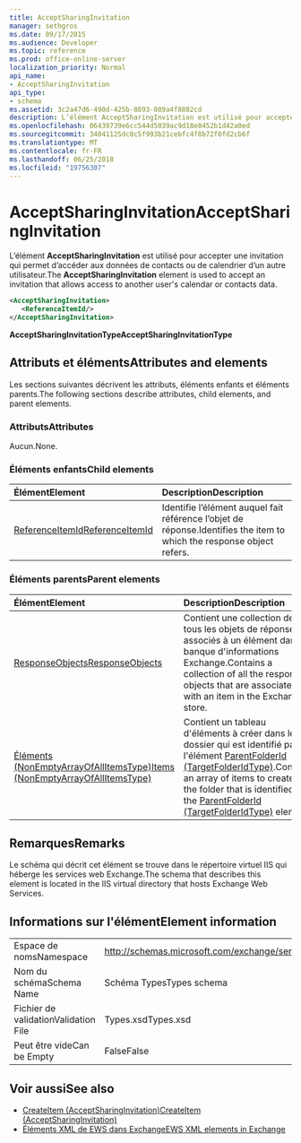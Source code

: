 ```yaml
---
title: AcceptSharingInvitation
manager: sethgros
ms.date: 09/17/2015
ms.audience: Developer
ms.topic: reference
ms.prod: office-online-server
localization_priority: Normal
api_name:
- AcceptSharingInvitation
api_type:
- schema
ms.assetid: 3c2a47d6-490d-425b-8893-089a4f8882cd
description: L’élément AcceptSharingInvitation est utilisé pour accepter une invitation qui permet d’accéder aux données de contacts ou de calendrier d’un autre utilisateur.
ms.openlocfilehash: 06439739e6cc544d5039ac9d18e0452b1d42a0ed
ms.sourcegitcommit: 34041125dc8c5f993b21cebfc4f8b72f0fd2cb6f
ms.translationtype: MT
ms.contentlocale: fr-FR
ms.lasthandoff: 06/25/2018
ms.locfileid: "19756307"
---
```

# <a name="acceptsharinginvitation"></a><span data-ttu-id="40443-103">AcceptSharingInvitation</span><span class="sxs-lookup"><span data-stu-id="40443-103">AcceptSharingInvitation</span></span>

<span data-ttu-id="40443-104">L’élément **AcceptSharingInvitation** est utilisé pour accepter une invitation qui permet d’accéder aux données de contacts ou de calendrier d’un autre utilisateur.</span><span class="sxs-lookup"><span data-stu-id="40443-104">The **AcceptSharingInvitation** element is used to accept an invitation that allows access to another user's calendar or contacts data.</span></span> 
  
```xml
<AcceptSharingInvitation>
   <ReferenceItemId/>
</AcceptSharingInvitation>
```

 <span data-ttu-id="40443-105">**AcceptSharingInvitationType**</span><span class="sxs-lookup"><span data-stu-id="40443-105">**AcceptSharingInvitationType**</span></span>
## <a name="attributes-and-elements"></a><span data-ttu-id="40443-106">Attributs et éléments</span><span class="sxs-lookup"><span data-stu-id="40443-106">Attributes and elements</span></span>

<span data-ttu-id="40443-107">Les sections suivantes décrivent les attributs, éléments enfants et éléments parents.</span><span class="sxs-lookup"><span data-stu-id="40443-107">The following sections describe attributes, child elements, and parent elements.</span></span>
  
### <a name="attributes"></a><span data-ttu-id="40443-108">Attributs</span><span class="sxs-lookup"><span data-stu-id="40443-108">Attributes</span></span>

<span data-ttu-id="40443-109">Aucun.</span><span class="sxs-lookup"><span data-stu-id="40443-109">None.</span></span>
  
### <a name="child-elements"></a><span data-ttu-id="40443-110">Éléments enfants</span><span class="sxs-lookup"><span data-stu-id="40443-110">Child elements</span></span>

|<span data-ttu-id="40443-111">**Élément**</span><span class="sxs-lookup"><span data-stu-id="40443-111">**Element**</span></span>|<span data-ttu-id="40443-112">**Description**</span><span class="sxs-lookup"><span data-stu-id="40443-112">**Description**</span></span>|
|:-----|:-----|
|[<span data-ttu-id="40443-113">ReferenceItemId</span><span class="sxs-lookup"><span data-stu-id="40443-113">ReferenceItemId</span></span>](referenceitemid.md) <br/> |<span data-ttu-id="40443-114">Identifie l’élément auquel fait référence l’objet de réponse.</span><span class="sxs-lookup"><span data-stu-id="40443-114">Identifies the item to which the response object refers.</span></span>  <br/> |
   
### <a name="parent-elements"></a><span data-ttu-id="40443-115">Éléments parents</span><span class="sxs-lookup"><span data-stu-id="40443-115">Parent elements</span></span>

|<span data-ttu-id="40443-116">**Élément**</span><span class="sxs-lookup"><span data-stu-id="40443-116">**Element**</span></span>|<span data-ttu-id="40443-117">**Description**</span><span class="sxs-lookup"><span data-stu-id="40443-117">**Description**</span></span>|
|:-----|:-----|
|[<span data-ttu-id="40443-118">ResponseObjects</span><span class="sxs-lookup"><span data-stu-id="40443-118">ResponseObjects</span></span>](responseobjects.md) <br/> |<span data-ttu-id="40443-119">Contient une collection de tous les objets de réponse associés à un élément dans la banque d'informations Exchange.</span><span class="sxs-lookup"><span data-stu-id="40443-119">Contains a collection of all the response objects that are associated with an item in the Exchange store.</span></span>  <br/> |
|[<span data-ttu-id="40443-120">Éléments (NonEmptyArrayOfAllItemsType)</span><span class="sxs-lookup"><span data-stu-id="40443-120">Items (NonEmptyArrayOfAllItemsType)</span></span>](items-nonemptyarrayofallitemstype.md) <br/> |<span data-ttu-id="40443-121">Contient un tableau d'éléments à créer dans le dossier qui est identifié par l'élément [ParentFolderId (TargetFolderIdType)](parentfolderid-targetfolderidtype.md).</span><span class="sxs-lookup"><span data-stu-id="40443-121">Contains an array of items to create in the folder that is identified by the [ParentFolderId (TargetFolderIdType)](parentfolderid-targetfolderidtype.md) element.</span></span>  <br/> |
   
## <a name="remarks"></a><span data-ttu-id="40443-122">Remarques</span><span class="sxs-lookup"><span data-stu-id="40443-122">Remarks</span></span>

<span data-ttu-id="40443-123">Le schéma qui décrit cet élément se trouve dans le répertoire virtuel IIS qui héberge les services web Exchange.</span><span class="sxs-lookup"><span data-stu-id="40443-123">The schema that describes this element is located in the IIS virtual directory that hosts Exchange Web Services.</span></span>
  
## <a name="element-information"></a><span data-ttu-id="40443-124">Informations sur l'élément</span><span class="sxs-lookup"><span data-stu-id="40443-124">Element information</span></span>

|||
|:-----|:-----|
|<span data-ttu-id="40443-125">Espace de noms</span><span class="sxs-lookup"><span data-stu-id="40443-125">Namespace</span></span>  <br/> |http://schemas.microsoft.com/exchange/services/2006/types  <br/> |
|<span data-ttu-id="40443-126">Nom du schéma</span><span class="sxs-lookup"><span data-stu-id="40443-126">Schema Name</span></span>  <br/> |<span data-ttu-id="40443-127">Schéma Types</span><span class="sxs-lookup"><span data-stu-id="40443-127">Types schema</span></span>  <br/> |
|<span data-ttu-id="40443-128">Fichier de validation</span><span class="sxs-lookup"><span data-stu-id="40443-128">Validation File</span></span>  <br/> |<span data-ttu-id="40443-129">Types.xsd</span><span class="sxs-lookup"><span data-stu-id="40443-129">Types.xsd</span></span>  <br/> |
|<span data-ttu-id="40443-130">Peut être vide</span><span class="sxs-lookup"><span data-stu-id="40443-130">Can be Empty</span></span>  <br/> |<span data-ttu-id="40443-131">False</span><span class="sxs-lookup"><span data-stu-id="40443-131">False</span></span>  <br/> |
   
## <a name="see-also"></a><span data-ttu-id="40443-132">Voir aussi</span><span class="sxs-lookup"><span data-stu-id="40443-132">See also</span></span>

- [<span data-ttu-id="40443-133">CreateItem (AcceptSharingInvitation)</span><span class="sxs-lookup"><span data-stu-id="40443-133">CreateItem (AcceptSharingInvitation)</span></span>](createitem-acceptsharinginvitation.md)
- [<span data-ttu-id="40443-134">Éléments XML de EWS dans Exchange</span><span class="sxs-lookup"><span data-stu-id="40443-134">EWS XML elements in Exchange</span></span>](ews-xml-elements-in-exchange.md)

